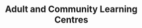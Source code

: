 ---
schema: default
title: Adult and Community Learning Centres
organization: Renfrewshire Council
notes: Education
resources:

  - name: Adult and Community Learning Centres FEATURE LAYER
  - url: 
  - format: FEATURE LAYER

license: 
category:

  - Education

  - Open Data

  - School

  - Nursery

  - ASN

  - Learning

  - Catchment Areas


  - 

maintainer: Tim Wisniewski
maintainer_email: tim@timwis.com
---
